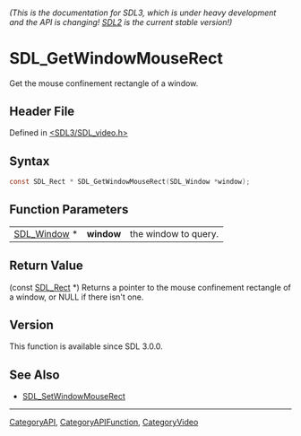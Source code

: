 ###### (This is the documentation for SDL3, which is under heavy development and the API is changing! [SDL2](https://wiki.libsdl.org/SDL2/) is the current stable version!)
# SDL_GetWindowMouseRect

Get the mouse confinement rectangle of a window.

## Header File

Defined in [<SDL3/SDL_video.h>](https://github.com/libsdl-org/SDL/blob/main/include/SDL3/SDL_video.h)

## Syntax

```c
const SDL_Rect * SDL_GetWindowMouseRect(SDL_Window *window);
```

## Function Parameters

|                            |            |                      |
| -------------------------- | ---------- | -------------------- |
| [SDL_Window](SDL_Window) * | **window** | the window to query. |

## Return Value

(const [SDL_Rect](SDL_Rect) *) Returns a pointer to the mouse confinement
rectangle of a window, or NULL if there isn't one.

## Version

This function is available since SDL 3.0.0.

## See Also

- [SDL_SetWindowMouseRect](SDL_SetWindowMouseRect)

----
[CategoryAPI](CategoryAPI), [CategoryAPIFunction](CategoryAPIFunction), [CategoryVideo](CategoryVideo)

